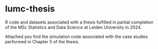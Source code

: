 # lumc-thesis
R code and datasets associated with a thesis fulfilled in partial completion of the MSc Statistics and Data Science at Leiden University in 2024.

Attached you find the simulation code associated with the case studies performed in Chapter 5 of the thesis.
